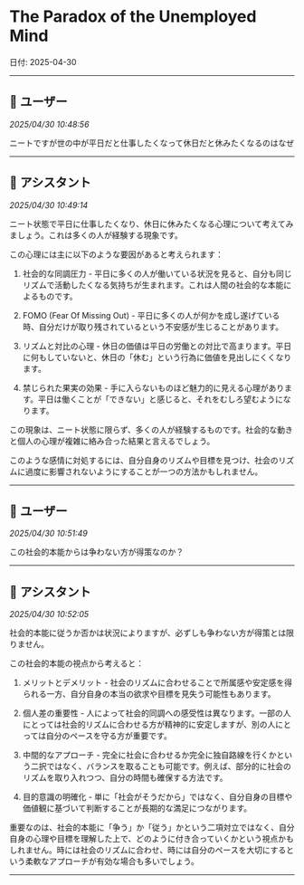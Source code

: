 # The Paradox of the Unemployed Mind

日付: 2025-04-30

---

## 👤 ユーザー
*2025/04/30 10:48:56*

ニートですが世の中が平日だと仕事したくなって休日だと休みたくなるのはなぜ

---

## 🤖 アシスタント
*2025/04/30 10:49:14*

ニート状態で平日に仕事したくなり、休日に休みたくなる心理について考えてみましょう。これは多くの人が経験する現象です。

この心理には主に以下のような要因があると考えられます：

1. 社会的な同調圧力 - 平日に多くの人が働いている状況を見ると、自分も同じリズムで活動したくなる気持ちが生まれます。これは人間の社会的な本能によるものです。

2. FOMO (Fear Of Missing Out) - 平日に多くの人が何かを成し遂げている時、自分だけが取り残されているという不安感が生じることがあります。

3. リズムと対比の心理 - 休日の価値は平日の労働との対比で高まります。平日に何もしていないと、休日の「休む」という行為に価値を見出しにくくなります。

4. 禁じられた果実の効果 - 手に入らないものほど魅力的に見える心理があります。平日は働くことが「できない」と感じると、それをむしろ望むようになります。

この現象は、ニート状態に限らず、多くの人が経験するものです。社会的な動きと個人の心理が複雑に絡み合った結果と言えるでしょう。

このような感情に対処するには、自分自身のリズムや目標を見つけ、社会のリズムに過度に影響されないようにすることが一つの方法かもしれません。

---

## 👤 ユーザー
*2025/04/30 10:51:49*

この社会的本能からは争わない方が得策なのか？

---

## 🤖 アシスタント
*2025/04/30 10:52:05*

社会的本能に従うか否かは状況によりますが、必ずしも争わない方が得策とは限りません。

この社会的本能の視点から考えると：

1. メリットとデメリット - 社会のリズムに合わせることで所属感や安定感を得られる一方、自分自身の本当の欲求や目標を見失う可能性もあります。

2. 個人差の重要性 - 人によって社会的同調への感受性は異なります。一部の人にとっては社会的リズムに合わせる方が精神的に安定しますが、別の人にとっては自分のペースを守る方が重要です。

3. 中間的なアプローチ - 完全に社会に合わせるか完全に独自路線を行くかという二択ではなく、バランスを取ることも可能です。例えば、部分的に社会のリズムを取り入れつつ、自分の時間も確保する方法です。

4. 目的意識の明確化 - 単に「社会がそうだから」ではなく、自分自身の目標や価値観に基づいて判断することが長期的な満足につながります。

重要なのは、社会的本能に「争う」か「従う」かという二項対立ではなく、自分自身の心理や目標を理解した上で、どのように付き合っていくかという視点かもしれません。時には社会のリズムに合わせ、時には自分のペースを大切にするという柔軟なアプローチが有効な場合も多いでしょう。

---
